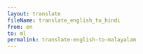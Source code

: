 ```yaml
--- 
layout: translate 
fileName: translate_english_to_hindi 
from: en
to: ml 
permalink: translate-english-to-malayalam
---
```

